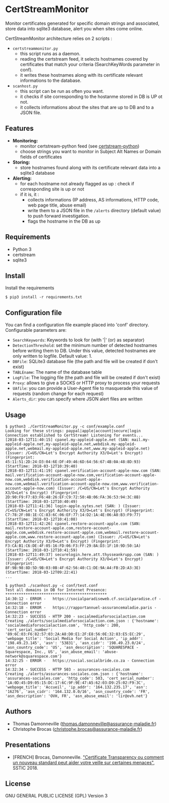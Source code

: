 # CertStreamMonitor

Monitor certificates generated for specific domain strings and associated, store data into sqlite3 database, alert you when sites come online.

CertStreamMonitor architecture relies on 2 scripts :

- `certstreammonitor.py`
  - this script runs as a daemon. 
  - reading the certstream feed, it selects hostnames covered by certificates that match your criteria (SearchKeyWords parameter in conf).
  - it writes these hostnames along with its certificate relevant informations to the database.
- `scanhost.py`
  - this script can be run as often you want.
  - it checks if site corresponding to the hostanme stored in DB is UP ot not.
  - it collects informations about the sites that are up to DB and to a JSON file.

## Features
- **Monitoring:** 
  - monitor certstream-python feed (see [certstream-python](https://github.com/CaliDog/certstream-python))
  - choose strings you want to monitor in Subject Alt Names or Domain fields of certificates
- **Storing:**
  - store hostnames found along with its certificate relevant data into a sqlite3 database
- **Alerting:**
  - for each hostname not already flagged as up : check if corresponding site is up or not
  - if it is, it :
    - collects informations (IP address, AS informations, HTTP code, web page title, abuse email)
    - write them to a JSON file in the `/alerts` directory (default value) to push forward investigation.
    - flags the hostname in the DB as up

## Requirements
- Python 3
- certstream
- sqlite3

## Install
Install the requirements
~~~
$ pip3 install -r requirements.txt
~~~

## Configuration file
You can find a configuration file example placed into 'conf' directory.
Configurable parameters are:
- `SearchKeywords`: Keywords to look for (with '|' (or) as separator)
- `DetectionThreshold`: set the minimum number of detected hostnames before writing them to DB. Under this value, detected hostnames are only written to logfile. Default value: 1.
- `DBFile`: SQLite3 database file (the path and file will be created if don't exist)
- `TABLEname`: The name of the database table
- `LogFile`: The logging file (the path and file will be created if don't exist)
- `Proxy`: allows to give a SOCKS or HTTP proxy to process your requests
- `UAfile`: you can provide a User-Agent file to masquerade this value of requests (random change for each request)
- `Alerts_dir`: you can specify where JSON alert files are written

## Usage

~~~
$ python3 ./CertStreamMonitor.py -c conf/example.conf
Looking for these strings: paypal|apple|account|secure|login
Connection established to CertStream! Listening for events...
[2018-03-12T11:40:15] cpanel.my-appleid-apple.net (SAN: mail.my-appleid-apple.net,my-appleid-apple.net,webdisk.my-appleid-apple.net,webmail.my-appleid-apple.net,www.my-appleid-apple.net) (Issuer: /C=US/CN=Let's Encrypt Authority X3/O=Let's Encrypt) (Fingerprint: 45:11:51:2D:24:D3:04:6E:DF:49:46:6D:64:56:67:4B:0A:48:8D:93) (StartTime: 2018-03-12T10:39:40)
[2018-03-12T11:41:19] cpanel.verification-account-apple-now.com (SAN: mail.verification-account-apple-now.com,verification-account-apple-now.com,webdisk.verification-account-apple-now.com,webmail.verification-account-apple-now.com,www.verification-account-apple-now.com) (Issuer: /C=US/CN=Let's Encrypt Authority X3/O=Let's Encrypt) (Fingerprint: 2D:90:F9:F7:83:F6:48:26:EF:C9:72:50:4B:06:FA:36:53:94:3C:8B) (StartTime: 2018-03-12T10:40:49)
[2018-03-12T11:41:36] login-apple.sytes.net (SAN: ) (Issuer: /C=US/CN=Let's Encrypt Authority X3/O=Let's Encrypt) (Fingerprint: C7:78:2F:08:1E:CC:83:6C:06:EF:77:14:D2:1A:4E:06:A8:B3:F9:77) (StartTime: 2018-03-12T10:41:08)
[2018-03-12T11:42:26] cpanel.restore-account-apple.com (SAN: mail.restore-account-apple.com,restore-account-apple.com,webdisk.restore-account-apple.com,webmail.restore-account-apple.com,www.restore-account-apple.com) (Issuer: /C=US/CN=Let's Encrypt Authority X3/O=Let's Encrypt) (Fingerprint: F3:CA:B1:C6:DE:4F:05:16:FD:06:F3:FF:29:8A:D3:1F:10:9D:50:1A) (StartTime: 2018-03-12T10:41:59)
[2018-03-12T11:49:37] securelogin.here.att.thysseankrupp.com (SAN: ) (Issuer: /C=US/CN=Let's Encrypt Authority X3/O=Let's Encrypt) (Fingerprint: 8F:9B:98:8D:5D:9B:03:0B:4F:62:56:40:C1:DE:9A:A4:FB:2D:A3:3E) (StartTime: 2018-03-12T09:22:41)
...
~~~

~~~
$ python3 ./scanhost.py -c conf/test.conf 
Test all domains in DB for Internet Presence:
*********************************************
14:30:12 - ERROR -   https://socialparadiseweb.cf.socialparadise.cf - Connection error
14:32:18 - ERROR -   https://rapportannuel-assurancemaladie.paris - Connection error
14:32:23 - SUCCESS - HTTP 200 - socialmediaforsocialaction.com
Creating ./alerts/socialmediaforsocialaction.com.json : {'hostname': 'socialmediaforsocialaction.com', 'http_code': 200, 'cert_serial_number': '89:6C:03:F6:82:57:03:2A:A8:D0:E1:2F:E8:56:0E:32:83:E5:EC:29', 'webpage_title': 'Social Media for Social Action', 'ip_addr': '198.49.23.145', 'asn': '53831', 'asn_cidr': '198.49.23.0/24', 'asn_country_code': 'US', 'asn_description': 'SQUARESPACE - Squarespace, Inc., US', 'asn_abuse_email': 'abuse-network@squarespace.com'}
14:32:25 - ERROR -   https://social.socialbride.co.za - Connection error
14:32:34 - SUCCESS - HTTP 503 - assurances-sociales.com
Creating ./alerts/assurances-sociales.com.json : {'hostname': 'assurances-sociales.com', 'http_code': 503, 'cert_serial_number': '1A:0D:45:D9:05:15:DC:17:6C:9F:9E:47:A5:62:03:D9:25:02:F9:3C', 'webpage_title': 'Accueil', 'ip_addr': '164.132.235.17', 'asn': '16276', 'asn_cidr': '164.132.0.0/16', 'asn_country_code': 'FR', 'asn_description': 'OVH, FR', 'asn_abuse_email': 'lir@ovh.net'}
~~~

## Authors
- Thomas Damonneville ([thomas.damonneville@assurance-maladie.fr](mailto:thomas.damonneville@assurance-maladie.fr))
- Christophe Brocas ([christophe.brocas@assurance-maladie.fr](mailto:christophe.brocas@assurance-maladie.fr))

## Presentations
- [FRENCH] Brocas, Damonneville. ["Certificate Transparency ou comment un nouveau standard peut aider votre veille sur certaines menaces"](https://www.sstic.org/2018/presentation/certificate_transparency_ou_comment_un_nouveau_standard_peut_aider_votre_analyse_des_menaces/), SSTIC 2018.

## License
GNU GENERAL PUBLIC LICENSE (GPL) Version 3
